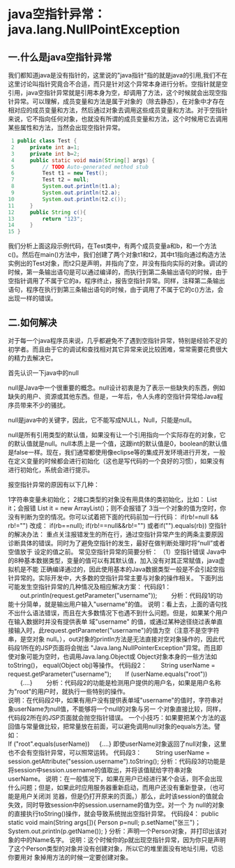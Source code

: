 # java空指针异常：java.lang.NullPointException
## 一.什么是java空指针异常

我们都知道java是没有指针的，这里说的"java指针"指的就是java的引用,我们不在这里讨论叫指针究竟合不合适，而只是针对这个异常本身进行分析。空指针就是空引用，java空指针异常就是引用本身为空，却调用了方法，这个时候就会出现空指针异常。可以理解，成员变量和方法是属于对象的（除去静态），在对象中才存在相对应的成员变量和方法，然后通过对象去调用这些成员变量和方法。对于空指针来说，它不指向任何对象，也就没有所谓的成员变量和方法，这个时候用它去调用某些属性和方法，当然会出现空指针异常。

```java
 1 public class Test {
 2     private int a=1;
 3     private int b=2;
 4     public static void main(String[] args) {
 5         // TODO Auto-generated method stub
 6         Test t1 = new Test();
 7         Test t2 = null;
 8         System.out.println(t1.a);
 9         System.out.println(t2.a);
10         System.out.println(t2.c());
11     }
12     public String c(){
13         return "123";
14     }
15 }
```
我们分析上面这段示例代码，在Test类中，有两个成员变量a和b，和一个方法c()。然后在main()方法中，我们创建了两个对象t1和t2，其中t1指向通过构造方法实例出的Test对象，而t2只是声明，并指向了空，并没有指向实际的对象。调试的时候，第一条输出语句是可以通过编译的，而执行到第二条输出语句的时候，由于空指针调用了不属于它的a，程序终止，报告空指针异常。同样，注释第二条输出语句，程序在执行到第三条输出语句的时候，由于调用了不属于它的c()方法，会出现一样的错误。

 

## 二.如何解决

对于每一个java程序员来说，几乎都避免不了遇到空指针异常，特别是经验不足的初学者。而且由于它的调试和查找相对其它异常来说比较困难，常常需要花费很大的精力去解决它。

首先认识一下java中的null

null是Java中一个很重要的概念。null设计初衷是为了表示一些缺失的东西，例如缺失的用户、资源或其他东西。但是，一年后，令人头疼的空指针异常给Java程序员带来不少的骚扰。

null是java中的关键字，因此，它不能写成NULL，Null，只能是null。

null是所有引用类型的默认值，如果没有让一个引用指向一个实际存在的对象，它的默认值就是null。null本质上是一个值，这跟int的默认值是0，boolean的默认值是false一样。现在，我们通常都使用像eclipse等的集成开发环境进行开发，一般在定义变量的时候都会进行初始化（这也是写代码的一个良好的习惯），如果没有进行初始化，系统会进行提示。

报空指针异常的原因有以下几种： 

1字符串变量未初始化； 
2接口类型的对象没有用具体的类初始化，比如： 
List it；会报错 
List it = new ArrayList()；则不会报错了 
3当一个对象的值为空时，你没有判断为空的情况。你可以试着把下面的代码前加一行代码： 
if(rb!=null && rb!="") 
改成： 
if(rb==null); 
if(rb!==null&&rb!="") 或者if("").equals(rb)) 
空指针的解决办法： 
       重点关注报错发生的所在行，通过空指针异常产生的两条主要原因诊断具体的错误。同时为了避免空指针的发生，最好在做判断处理时将“null”或者空值放于 设定的值之前。 
常见空指针异常的简要分析： 
（1）空指针错误 
    Java中的8种基本数据类型，变量的值可以有其默认值，加入没有对其正常赋值，java虚拟机是不能 正确编译通过的，因此使用基本的Java数据类型一般是不会引起空指针异常的。实际开发中，大多数的空指针异常主要与对象的操作相关。 
    下面列出可能发生空指针异常的几种情况及相应解决方案： 
    代码段1： 
　　out.println(request.getParameter("username")); 
　　分析：代码段1的功能十分简单，就是输出用户输入"username"的值。 
       说明：看上去，上面的语句找不出什么语法错误，而且在大多数情况下也遇不到什么问题。但是，如果某个用户在输入数据时并没有提供表单 域"username" 的值，或通过某种途径绕过表单直接输入时，此request.getParameter("username")的值为空（注意不是空字符串，是空对象 null。），out对象的println方法是无法直接对空对象操作的，因此代码段1所在的JSP页面将会抛出 "Java.lang.NullPointerException"异常。而且即使对象可能为空时，也调用Java.lang.Object或 Object对象本身的一些方法如toString()， equal(Object obj)等操作。 
    代码段2： 
　　String userName = request.getParameter("username"); 
　　If (userName.equals("root")) 
　　{....} 
　　分析：代码段2的功能是检测用户提供的用户名，如果是用户名称为"root"的用户时，就执行一些特别的操作。                                                                        
      说明：在代码段2中，如果有用户没有提供表单域"username"的值时，字符串对象userName为null值，不能够将一个null的对象与另一 个对象直接比较，同样，代码段2所在的JSP页面就会抛空指针错误。 
     一个小技巧：如果要把某个方法的返回值与常量做比较，把常量放在前面，可以避免调用null对象的equals方法。譬如：  
    If ("root".equals(userName)) 
　 {....} 
    即使userName对象返回了null对象，这里也不会有空指针异常，可以照常运转。 
    代码段3： 
　　String userName = session.getAttribute("session.username").toString(); 
        分析：代码段3的功能是将session中session.username的值取出，并将该值赋给字符串对象userName。 
       说明：在一般情况下，如果在用户已经进行某个会话，则不会出现什么问题；但是，如果此时应用服务器重新启动，而用户还没有重新登录，（也可能是用户关闭浏 览器，但是仍打开原来的页面。）那么，此时该session的值就会失效，同时导致session中的session.username的值为空。对一个 为 null的对象的直接执行toString()操作，就会导致系统抛出空指针异常。 
    代码段4： 
public static void main(String args[]){ 
       Person p=null; 
       p.setName("张三")； 
       System.out.println(p.getName()); 
} 
分析：声明一个Person对象，并打印出该对象的中的Name名字。 
说明：这个时候你的p就出现空指针异常，因为你只是声明了这个Person类型的对象并没有创建对象，所以它的堆里面没有地址引用，切忌你要用对 象掉用方法的时候一定要创建对象。
